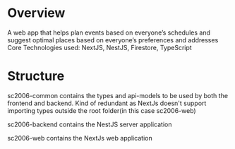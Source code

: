 # Overview
A web app that helps plan events based on everyone’s schedules and suggest optimal places based on everyone’s preferences and addresses
Core Technologies used: NextJS, NestJS, Firestore, TypeScript

# Structure
sc2006-common contains the types and api-models to be used by both the frontend and backend. Kind of redundant as NextJs doesn't support importing types
outside the root folder(in this case sc2006-web)

sc2006-backend contains the NestJS server application

sc2006-web contains the NextJs web application
